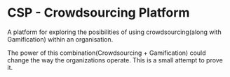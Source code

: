 CSP - Crowdsourcing Platform
============================

A platform for exploring the posibilities of using crowdsourcing(along with Gamification) within an organisation.

The power of this combination(Crowdsourcing + Gamification) could change the way the organizations operate. This is a small attempt to prove it.
